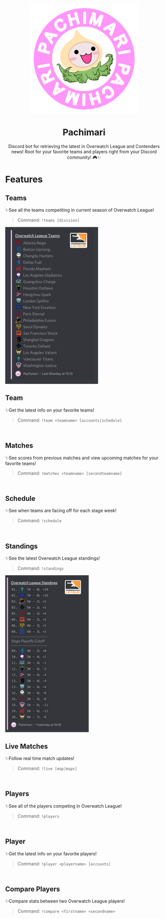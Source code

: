 <p align=center>
  <img src="assets/Spray_Pachimari.png" width="350">
</p>

<h1 align=center>Pachimari</h1>
<p align=center>Discord bot for retrieving the latest in Overwatch League and Contenders news! Root for your favorite teams and players right from your Discord community! 🎮✨ </p>


# Features 

## Teams
✨See all the teams competiting in current season of Overwatch League! 

> Command: `!teams [division]`

<img src="assets/teams.png" alt="" height="500"/>

## Team

✨Get the latest info on your favorite teams!
> Command: `!team <teamname> [accounts|schedule]`

<img src="https://thumbs.gfycat.com/CrispHappyIberianlynx-small.gif" alt="" />

## Matches

✨See scores from previous matches and view upcoming matches for your favorite teams!
> Command: `!matches <teamname> [secondteamname]`

<img src="https://thumbs.gfycat.com/ConstantBarrenHectorsdolphin-small.gif" alt="" />

## Schedule

✨See when teams are facing off for each stage week!
> Command: `!schedule`

<img src="https://thumbs.gfycat.com/WholeUnfitArmedcrab-small.gif" alt="" />

## Standings

✨See the latest Overwatch League standings!
> Command: `!standings`

<img src="assets/standings.png" alt="" height="500"/>

## Live Matches

✨Follow real time match updates!
> Command: `!live [map|maps]`

<img src="https://thumbs.gfycat.com/FavorableGregariousCivet-size_restricted.gif" alt="" />

## Players

✨See all of the players competing in Overwatch League!
> Command: `!players`

<img src="https://thumbs.gfycat.com/SevereSmartAndalusianhorse-small.gif" alt="" />

## Player

✨Get the latest info on your favorite players!
> Command: `!player <playername> [accounts]`

<img src="https://thumbs.gfycat.com/MammothRichHyrax-small.gif" alt="" />

## Compare Players

✨Compare stats between two Overwatch League players!
> Command: `!compare <firstname> <secondname>`

<img src="https://thumbs.gfycat.com/RedBeautifulIggypops-small.gif" alt="" />